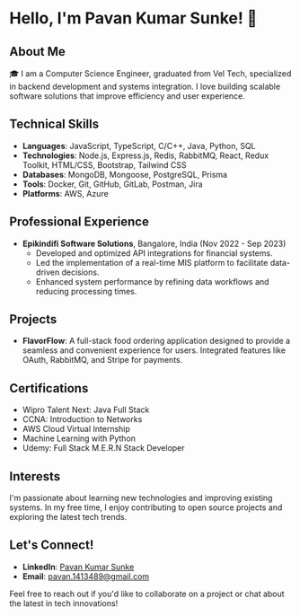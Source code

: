 # Hello, I'm Pavan Kumar Sunke! 👋

## About Me
🎓 I am a Computer Science Engineer, graduated from Vel Tech, specialized in backend development and systems integration. I love building scalable software solutions that improve efficiency and user experience.

## Technical Skills
- **Languages**: JavaScript, TypeScript, C/C++, Java, Python, SQL
- **Technologies**: Node.js, Express.js, Redis, RabbitMQ, React, Redux Toolkit, HTML/CSS, Bootstrap, Tailwind CSS
- **Databases**: MongoDB, Mongoose, PostgreSQL, Prisma
- **Tools**: Docker, Git, GitHub, GitLab, Postman, Jira
- **Platforms**: AWS, Azure

## Professional Experience
- **Epikindifi Software Solutions**, Bangalore, India (Nov 2022 - Sep 2023)
  - Developed and optimized API integrations for financial systems.
  - Led the implementation of a real-time MIS platform to facilitate data-driven decisions.
  - Enhanced system performance by refining data workflows and reducing processing times.

## Projects
- **FlavorFlow**: A full-stack food ordering application designed to provide a seamless and convenient experience for users. Integrated features like OAuth, RabbitMQ, and Stripe for payments.

## Certifications
- Wipro Talent Next: Java Full Stack
- CCNA: Introduction to Networks
- AWS Cloud Virtual Internship
- Machine Learning with Python
- Udemy: Full Stack M.E.R.N Stack Developer

## Interests
I'm passionate about learning new technologies and improving existing systems. In my free time, I enjoy contributing to open source projects and exploring the latest tech trends.

## Let's Connect!
- **LinkedIn**: [Pavan Kumar Sunke](https://www.linkedin.com/in/pavansunke/)
- **Email**: [pavan.1413489@gmail.com](mailto:pavan.1413489@gmail.com)

Feel free to reach out if you'd like to collaborate on a project or chat about the latest in tech innovations!
